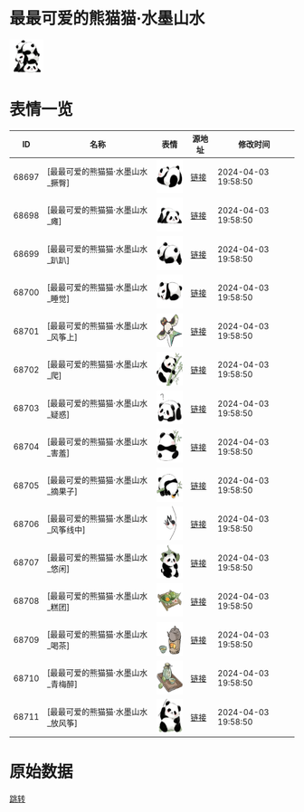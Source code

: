 # 最最可爱的熊猫猫·水墨山水

<img src="./cover.png" height="60" alt="cover" />

# 表情一览

|ID|名称|表情|源地址|修改时间|
|----|----|----|----|----|
|68697|[最最可爱的熊猫猫·水墨山水_撅臀]|<img src="./pic/068697_%5B最最可爱的熊猫猫·水墨山水_撅臀%5D.png" height="60" alt="撅臀"/>|[链接](https://i0.hdslb.com/bfs/garb/c07c34f8af55b9513e616d83f44c87c3e041c3ab.png)|2024-04-03 19:58:50|
|68698|[最最可爱的熊猫猫·水墨山水_瘫]|<img src="./pic/068698_%5B最最可爱的熊猫猫·水墨山水_瘫%5D.png" height="60" alt="瘫"/>|[链接](https://i0.hdslb.com/bfs/garb/6051e882802de8e0a9c0c806cffe3ba69442ee80.png)|2024-04-03 19:58:50|
|68699|[最最可爱的熊猫猫·水墨山水_趴趴]|<img src="./pic/068699_%5B最最可爱的熊猫猫·水墨山水_趴趴%5D.png" height="60" alt="趴趴"/>|[链接](https://i0.hdslb.com/bfs/garb/f754a30abda9c70e5a3944cee0c31cc8adef45b7.png)|2024-04-03 19:58:50|
|68700|[最最可爱的熊猫猫·水墨山水_睡觉]|<img src="./pic/068700_%5B最最可爱的熊猫猫·水墨山水_睡觉%5D.png" height="60" alt="睡觉"/>|[链接](https://i0.hdslb.com/bfs/garb/43d5eca56023375f137a753cecf09c7de0c706bd.png)|2024-04-03 19:58:50|
|68701|[最最可爱的熊猫猫·水墨山水_风筝上]|<img src="./pic/068701_%5B最最可爱的熊猫猫·水墨山水_风筝上%5D.png" height="60" alt="风筝上"/>|[链接](https://i0.hdslb.com/bfs/garb/3f0d4766d9915a1fa673177774dcf17632fc0113.png)|2024-04-03 19:58:50|
|68702|[最最可爱的熊猫猫·水墨山水_爬]|<img src="./pic/068702_%5B最最可爱的熊猫猫·水墨山水_爬%5D.png" height="60" alt="爬"/>|[链接](https://i0.hdslb.com/bfs/garb/fbb9728f8284559641d017660c5bd56becceb2b5.png)|2024-04-03 19:58:50|
|68703|[最最可爱的熊猫猫·水墨山水_疑惑]|<img src="./pic/068703_%5B最最可爱的熊猫猫·水墨山水_疑惑%5D.png" height="60" alt="疑惑"/>|[链接](https://i0.hdslb.com/bfs/garb/d0f2631cd3f6bf39018e9f8d8eac5914a0fbd638.png)|2024-04-03 19:58:50|
|68704|[最最可爱的熊猫猫·水墨山水_害羞]|<img src="./pic/068704_%5B最最可爱的熊猫猫·水墨山水_害羞%5D.png" height="60" alt="害羞"/>|[链接](https://i0.hdslb.com/bfs/garb/d2d7763adac18b841385c6dfe78e7a53364d4631.png)|2024-04-03 19:58:50|
|68705|[最最可爱的熊猫猫·水墨山水_摘果子]|<img src="./pic/068705_%5B最最可爱的熊猫猫·水墨山水_摘果子%5D.png" height="60" alt="摘果子"/>|[链接](https://i0.hdslb.com/bfs/garb/7c8ef16ca502d4f04935cbafadb729a398c2a2b4.png)|2024-04-03 19:58:50|
|68706|[最最可爱的熊猫猫·水墨山水_风筝线中]|<img src="./pic/068706_%5B最最可爱的熊猫猫·水墨山水_风筝线中%5D.png" height="60" alt="风筝线中"/>|[链接](https://i0.hdslb.com/bfs/garb/fc8d2cce05d5bc7665f3a77312f2309e97135cdc.png)|2024-04-03 19:58:50|
|68707|[最最可爱的熊猫猫·水墨山水_悠闲]|<img src="./pic/068707_%5B最最可爱的熊猫猫·水墨山水_悠闲%5D.png" height="60" alt="悠闲"/>|[链接](https://i0.hdslb.com/bfs/garb/9688179358295e292d96d2a75f6fbe013cca4e96.png)|2024-04-03 19:58:50|
|68708|[最最可爱的熊猫猫·水墨山水_糕团]|<img src="./pic/068708_%5B最最可爱的熊猫猫·水墨山水_糕团%5D.png" height="60" alt="糕团"/>|[链接](https://i0.hdslb.com/bfs/garb/90a666f1831187d34b6caa590c9ee18032f979fe.png)|2024-04-03 19:58:50|
|68709|[最最可爱的熊猫猫·水墨山水_喝茶]|<img src="./pic/068709_%5B最最可爱的熊猫猫·水墨山水_喝茶%5D.png" height="60" alt="喝茶"/>|[链接](https://i0.hdslb.com/bfs/garb/ee7bb0ca037e445d9c11cf93f7df2400c58a73e9.png)|2024-04-03 19:58:50|
|68710|[最最可爱的熊猫猫·水墨山水_青梅醉]|<img src="./pic/068710_%5B最最可爱的熊猫猫·水墨山水_青梅醉%5D.png" height="60" alt="青梅醉"/>|[链接](https://i0.hdslb.com/bfs/garb/2614fff74f9843ac4376df75e849c76af659c714.png)|2024-04-03 19:58:50|
|68711|[最最可爱的熊猫猫·水墨山水_放风筝]|<img src="./pic/068711_%5B最最可爱的熊猫猫·水墨山水_放风筝%5D.png" height="60" alt="放风筝"/>|[链接](https://i0.hdslb.com/bfs/garb/09a24f4da65c25eaab477a5c3e195247467bd8f2.png)|2024-04-03 19:58:50|

# 原始数据

[跳转](./raw.json)

